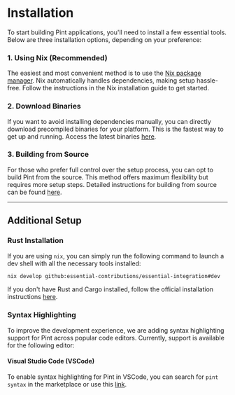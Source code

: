 # Installation

To start building Pint applications, you'll need to install a few essential tools. Below are three installation options, depending on your preference:

### 1. **Using Nix** (Recommended)

The easiest and most convenient method is to use the [Nix package manager](nix.md). Nix automatically handles dependencies, making setup hassle-free. Follow the instructions in the Nix installation guide to get started.

### 2. **Download Binaries**

If you want to avoid installing dependencies manually, you can directly download precompiled binaries for your platform. This is the fastest way to get up and running. Access the latest binaries [here](binaries.md).

### 3. **Building from Source**

For those who prefer full control over the setup process, you can opt to build Pint from the source. This method offers maximum flexibility but requires more setup steps. Detailed instructions for building from source can be found [here](source.md).

---

## Additional Setup

### Rust Installation

If you are using `nix`, you can simply run the following command to launch a dev shell with all the necessary tools installed:

```bash
nix develop github:essential-contributions/essential-integration#dev
```

If you don't have Rust and Cargo installed, follow the official installation instructions [here](https://www.rust-lang.org/tools/install).

### Syntax Highlighting

To improve the development experience, we are adding syntax highlighting support for Pint across popular code editors. Currently, support is available for the following editor:

#### Visual Studio Code (VSCode)

To enable syntax highlighting for Pint in VSCode, you can search for `pint syntax` in the marketplace or use this [link](https://marketplace.visualstudio.com/items?itemName=essential-contributions.pint-lang).